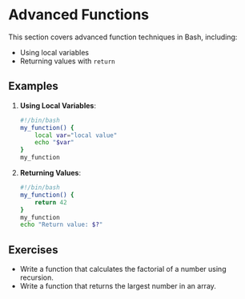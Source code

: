 # Advanced Functions

This section covers advanced function techniques in Bash, including:

- Using local variables
- Returning values with `return`

## Examples

1. **Using Local Variables**:
   ```bash
   #!/bin/bash
   my_function() {
       local var="local value"
       echo "$var"
   }
   my_function
   ```

2. **Returning Values**:
   ```bash
   #!/bin/bash
   my_function() {
       return 42
   }
   my_function
   echo "Return value: $?"
   ```

## Exercises

- Write a function that calculates the factorial of a number using recursion.
- Write a function that returns the largest number in an array.